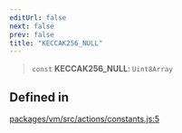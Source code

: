 ```yaml
---
editUrl: false
next: false
prev: false
title: "KECCAK256_NULL"
---
```


> `const` **KECCAK256\_NULL**: `Uint8Array`

## Defined in

[packages/vm/src/actions/constants.js:5](https://github.com/qbzzt/tevm-monorepo/blob/main/packages/vm/src/actions/constants.js#L5)
